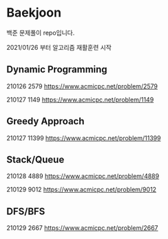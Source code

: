 # Baekjoon

백준 문제풀이 repo입니다.

2021/01/26 부터 알고리즘 재활훈련 시작


## Dynamic Programming
210126  2579 https://www.acmicpc.net/problem/2579

210127  1149 https://www.acmicpc.net/problem/1149 


## Greedy Approach
210127  11399 https://www.acmicpc.net/problem/11399

## Stack/Queue
210128  4889 https://www.acmicpc.net/problem/4889

210129  9012 https://www.acmicpc.net/problem/9012

## DFS/BFS
210129  2667 https://www.acmicpc.net/problem/2667
